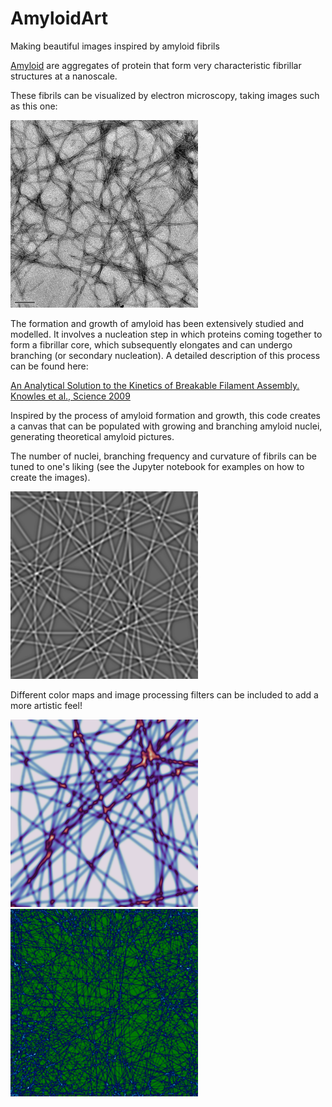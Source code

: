 # AmyloidArt
Making beautiful images inspired by amyloid fibrils

[Amyloid](https://en.wikipedia.org/wiki/Amyloids) are aggregates of protein that form very characteristic fibrillar structures at a nanoscale.

These fibrils can be visualized by electron microscopy, taking images such as this one:

<img src="https://github.com/maximosanz/AmyloidArt/blob/master/Images/ams.jpg" width="300" height="300" title="Real Amyloid">

The formation and growth of amyloid has been extensively studied and modelled. It involves a nucleation step in which proteins coming together to form a fibrillar core, which subsequently elongates and can undergo branching (or secondary nucleation). A detailed description of this process can be found here:

[An Analytical Solution to the Kinetics of Breakable Filament Assembly. Knowles et al., Science 2009](https://science.sciencemag.org/content/326/5959/1533)

Inspired by the process of amyloid formation and growth, this code creates a canvas that can be populated with growing and branching amyloid nuclei, generating theoretical amyloid pictures.

The number of nuclei, branching frequency and curvature of fibrils can be tuned to one's liking (see the Jupyter notebook for examples on how to create the images).

<img src="https://github.com/maximosanz/AmyloidArt/blob/master/Images/TEM.png" width="300" height="300" title="TEM">

Different color maps and image processing filters can be included to add a more artistic feel!

<img src="https://github.com/maximosanz/AmyloidArt/blob/master/Images/Hot_Hub.png" width="300" height="300" title="Hub">

<img src="https://github.com/maximosanz/AmyloidArt/blob/master/Images/Web.png" width="300" height="300" title="Web">
